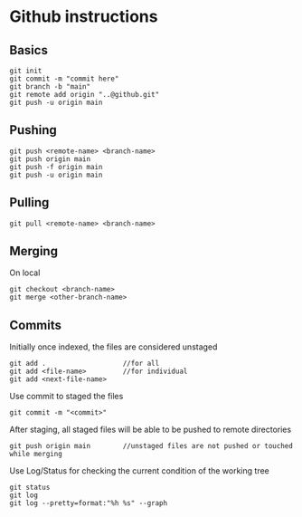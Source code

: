 # Github instructions

## Basics

```
git init
git commit -m "commit here"
git branch -b "main"
git remote add origin "..@github.git"
git push -u origin main
```

## Pushing

```
git push <remote-name> <branch-name>
git push origin main
git push -f origin main
git push -u origin main
```

## Pulling
```
git pull <remote-name> <branch-name>
```

## Merging 
On local
```
git checkout <branch-name>
git merge <other-branch-name>
```

## Commits
Initially once indexed, the files are considered unstaged
```
git add .                   //for all
git add <file-name>         //for individual
git add <next-file-name>
```

Use commit to staged the files
```
git commit -m "<commit>"
```

After staging, all staged files will be able to be pushed to remote directories
```
git push origin main        //unstaged files are not pushed or touched while merging
```

Use Log/Status for checking the current condition of the working tree
```
git status
git log
git log --pretty=format:"%h %s" --graph
```
